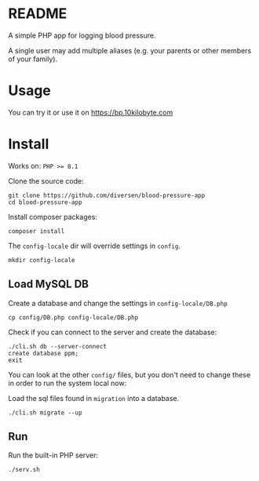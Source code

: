 # README

A simple PHP app for logging blood pressure. 

A single user may add multiple aliases (e.g. your parents or other members of your family). 

# Usage

You can try it or use it on https://bp.10kilobyte.com

# Install

Works on:  `PHP >= 8.1`

Clone the source code: 

    git clone https://github.com/diversen/blood-pressure-app
    cd blood-pressure-app

Install composer packages:

    composer install

The `config-locale` dir will override settings in `config`.

    mkdir config-locale

## Load MySQL DB

Create a database and change the settings in `config-locale/DB.php`

    cp config/DB.php config-locale/DB.php

Check if you can connect to the server and create the database:

    ./cli.sh db --server-connect
    create database ppm;
    exit

You can look at the other `config/` files, but you don't need to change these in order to run the system local now: 

Load the sql files found in `migration` into a database. 

    ./cli.sh migrate --up

## Run

Run the built-in PHP server:

    ./serv.sh